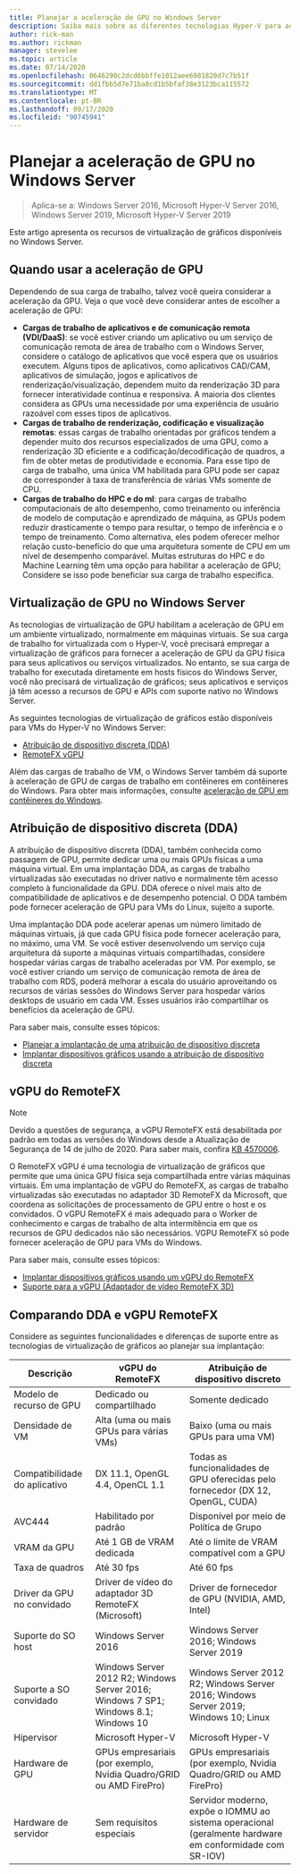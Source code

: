 ```yaml
---
title: Planejar a aceleração de GPU no Windows Server
description: Saiba mais sobre as diferentes tecnologias Hyper-V para aceleração de GPU, incluindo DDA e vGPU RemoteFX
author: rick-man
ms.author: rickman
manager: stevelee
ms.topic: article
ms.date: 07/14/2020
ms.openlocfilehash: 0646290c2dcd6bbffe1012aee6981820d7c7b51f
ms.sourcegitcommit: dd1fbb5d7e71ba8cd1b5bfaf38e3123bca115572
ms.translationtype: MT
ms.contentlocale: pt-BR
ms.lasthandoff: 09/17/2020
ms.locfileid: "90745941"
---
```

# <a name="plan-for-gpu-acceleration-in-windows-server"></a>Planejar a aceleração de GPU no Windows Server

> Aplica-se a: Windows Server 2016, Microsoft Hyper-V Server 2016, Windows Server 2019, Microsoft Hyper-V Server 2019

Este artigo apresenta os recursos de virtualização de gráficos disponíveis no Windows Server.

## <a name="when-to-use-gpu-acceleration"></a>Quando usar a aceleração de GPU

Dependendo de sua carga de trabalho, talvez você queira considerar a aceleração da GPU. Veja o que você deve considerar antes de escolher a aceleração de GPU:

- **Cargas de trabalho de aplicativos e de comunicação remota (VDI/DaaS)**: se você estiver criando um aplicativo ou um serviço de comunicação remota de área de trabalho com o Windows Server, considere o catálogo de aplicativos que você espera que os usuários executem. Alguns tipos de aplicativos, como aplicativos CAD/CAM, aplicativos de simulação, jogos e aplicativos de renderização/visualização, dependem muito da renderização 3D para fornecer interatividade contínua e responsiva. A maioria dos clientes considera as GPUs uma necessidade por uma experiência de usuário razoável com esses tipos de aplicativos.
- **Cargas de trabalho de renderização, codificação e visualização remotas**: essas cargas de trabalho orientadas por gráficos tendem a depender muito dos recursos especializados de uma GPU, como a renderização 3D eficiente e a codificação/decodificação de quadros, a fim de obter metas de produtividade e economia. Para esse tipo de carga de trabalho, uma única VM habilitada para GPU pode ser capaz de corresponder à taxa de transferência de várias VMs somente de CPU.
- **Cargas de trabalho do HPC e do ml**: para cargas de trabalho computacionais de alto desempenho, como treinamento ou inferência de modelo de computação e aprendizado de máquina, as GPUs podem reduzir drasticamente o tempo para resultar, o tempo de inferência e o tempo de treinamento. Como alternativa, eles podem oferecer melhor relação custo-benefício do que uma arquitetura somente de CPU em um nível de desempenho comparável. Muitas estruturas do HPC e do Machine Learning têm uma opção para habilitar a aceleração de GPU; Considere se isso pode beneficiar sua carga de trabalho específica.

## <a name="gpu-virtualization-in-windows-server"></a>Virtualização de GPU no Windows Server

As tecnologias de virtualização de GPU habilitam a aceleração de GPU em um ambiente virtualizado, normalmente em máquinas virtuais. Se sua carga de trabalho for virtualizada com o Hyper-V, você precisará empregar a virtualização de gráficos para fornecer a aceleração de GPU da GPU física para seus aplicativos ou serviços virtualizados. No entanto, se sua carga de trabalho for executada diretamente em hosts físicos do Windows Server, você não precisará de virtualização de gráficos; seus aplicativos e serviços já têm acesso a recursos de GPU e APIs com suporte nativo no Windows Server.

As seguintes tecnologias de virtualização de gráficos estão disponíveis para VMs do Hyper-V no Windows Server:

- [Atribuição de dispositivo discreta (DDA)](#discrete-device-assignment-dda)
- [RemoteFX vGPU](#remotefx-vgpu)

Além das cargas de trabalho de VM, o Windows Server também dá suporte à aceleração de GPU de cargas de trabalho em contêineres em contêineres do Windows. Para obter mais informações, consulte [aceleração de GPU em contêineres do Windows](/virtualization/windowscontainers/deploy-containers/gpu-acceleration).

## <a name="discrete-device-assignment-dda"></a>Atribuição de dispositivo discreta (DDA)

A atribuição de dispositivo discreta (DDA), também conhecida como passagem de GPU, permite dedicar uma ou mais GPUs físicas a uma máquina virtual. Em uma implantação DDA, as cargas de trabalho virtualizadas são executadas no driver nativo e normalmente têm acesso completo à funcionalidade da GPU. DDA oferece o nível mais alto de compatibilidade de aplicativos e de desempenho potencial. O DDA também pode fornecer aceleração de GPU para VMs do Linux, sujeito a suporte.

Uma implantação DDA pode acelerar apenas um número limitado de máquinas virtuais, já que cada GPU física pode fornecer aceleração para, no máximo, uma VM. Se você estiver desenvolvendo um serviço cuja arquitetura dá suporte a máquinas virtuais compartilhadas, considere hospedar várias cargas de trabalho aceleradas por VM. Por exemplo, se você estiver criando um serviço de comunicação remota de área de trabalho com RDS, poderá melhorar a escala do usuário aproveitando os recursos de várias sessões do Windows Server para hospedar vários desktops de usuário em cada VM. Esses usuários irão compartilhar os benefícios da aceleração de GPU.

Para saber mais, consulte esses tópicos:

- [Planejar a implantação de uma atribuição de dispositivo discreta](plan-for-deploying-devices-using-discrete-device-assignment.md)
- [Implantar dispositivos gráficos usando a atribuição de dispositivo discreta](../deploy/Deploying-graphics-devices-using-dda.md)

## <a name="remotefx-vgpu"></a>vGPU do RemoteFX

> [!NOTE]
> Devido a questões de segurança, a vGPU RemoteFX está desabilitada por padrão em todas as versões do Windows desde a Atualização de Segurança de 14 de julho de 2020. Para saber mais, confira [KB 4570006](https://support.microsoft.com/help/4570006).

O RemoteFX vGPU é uma tecnologia de virtualização de gráficos que permite que uma única GPU física seja compartilhada entre várias máquinas virtuais. Em uma implantação de vGPU do RemoteFX, as cargas de trabalho virtualizadas são executadas no adaptador 3D RemoteFX da Microsoft, que coordena as solicitações de processamento de GPU entre o host e os convidados. O vGPU RemoteFX é mais adequado para o Worker de conhecimento e cargas de trabalho de alta intermitência em que os recursos de GPU dedicados não são necessários. VGPU RemoteFX só pode fornecer aceleração de GPU para VMs do Windows.

Para saber mais, consulte esses tópicos:

- [Implantar dispositivos gráficos usando um vGPU do RemoteFX](../deploy/deploy-graphics-devices-using-remotefx-vgpu.md)
- [Suporte para a vGPU (Adaptador de vídeo RemoteFX 3D)](../../../remote/remote-desktop-services/rds-supported-config.md#remotefx-3d-video-adapter-vgpu-support)

## <a name="comparing-dda-and-remotefx-vgpu"></a>Comparando DDA e vGPU RemoteFX

Considere as seguintes funcionalidades e diferenças de suporte entre as tecnologias de virtualização de gráficos ao planejar sua implantação:

| Descrição | vGPU do RemoteFX | Atribuição de dispositivo discreto |
|--|--|--|
| Modelo de recurso de GPU | Dedicado ou compartilhado | Somente dedicado |
| Densidade de VM | Alta (uma ou mais GPUs para várias VMs) | Baixo (uma ou mais GPUs para uma VM) |
| Compatibilidade do aplicativo | DX 11.1, OpenGL 4.4, OpenCL 1.1 | Todas as funcionalidades de GPU oferecidas pelo fornecedor (DX 12, OpenGL, CUDA) |
| AVC444 | Habilitado por padrão | Disponível por meio de Política de Grupo |
| VRAM da GPU | Até 1 GB de VRAM dedicada | Até o limite de VRAM compatível com a GPU |
| Taxa de quadros | Até 30 fps | Até 60 fps |
| Driver da GPU no convidado | Driver de vídeo do adaptador 3D RemoteFX (Microsoft) | Driver de fornecedor de GPU (NVIDIA, AMD, Intel) |
| Suporte do SO host | Windows Server 2016 | Windows Server 2016; Windows Server 2019 |
| Suporte a SO convidado | Windows Server 2012 R2; Windows Server 2016; Windows 7 SP1; Windows 8.1; Windows 10 | Windows Server 2012 R2; Windows Server 2016; Windows Server 2019; Windows 10; Linux |
| Hipervisor | Microsoft Hyper-V | Microsoft Hyper-V |
| Hardware de GPU | GPUs empresariais (por exemplo, Nvidia Quadro/GRID ou AMD FirePro) | GPUs empresariais (por exemplo, Nvidia Quadro/GRID ou AMD FirePro) |
| Hardware de servidor | Sem requisitos especiais | Servidor moderno, expõe o IOMMU ao sistema operacional (geralmente hardware em conformidade com SR-IOV) |